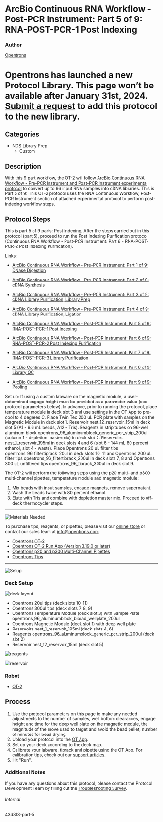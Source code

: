 # ArcBio Continuous RNA Workflow - Post-PCR Instrument: Part 5 of 9: RNA-POST-PCR-1 Post Indexing

### Author
[Opentrons](https://opentrons.com/)


# Opentrons has launched a new Protocol Library. This page won’t be available after January 31st, 2024. [Submit a request](https://docs.google.com/forms/d/e/1FAIpQLSdYYp9QCKow4nn0KlCVsMS3HX0eJ0N9O7-erajKvcpT0lWbSg/viewform) to add this protocol to the new library.

## Categories
* NGS Library Prep
     * Custom

## Description

With this 9 part workflow, the OT-2 will follow [ArcBio Continuous RNA Workflow - Pre-PCR Instrument and Post-PCR Instrument experimental protocol](https://opentrons-protocol-library-website.s3.amazonaws.com/custom-README-images/43d313/ArcBio_RNA_Workflow_020922.xlsx) to convert up to 96 input RNA samples into cDNA libraries. This is Part 5 of 9: This OT-2 protocol uses the RNA Continuous Workflow, Post-PCR Instrument section of attached experimental protocol to perform post-indexing workflow steps.

## Protocol Steps

This is part 5 of 9 parts: Post Indexing. After the steps carried out in this protocol (part 5), proceed to run the Post Indexing Purification protocol (Continuous RNA Workflow - Post-PCR Instrument: Part 6 - RNA-POST-PCR-2 Post Indexing Purification).

Links:
* [ArcBio Continuous RNA Workflow - Pre-PCR Instrument: Part 1 of 9: DNase Digestion](https://protocols.opentrons.com/protocol/43d313)

* [ArcBio Continuous RNA Workflow - Pre-PCR Instrument: Part 2 of 9: cDNA Synthesis](https://protocols.opentrons.com/protocol/43d313-part-2)

* [ArcBio Continuous RNA Workflow - Pre-PCR Instrument: Part 3 of 9: cDNA Library Purification, Library Prep](https://protocols.opentrons.com/protocol/43d313-part-3)

* [ArcBio Continuous RNA Workflow - Pre-PCR Instrument: Part 4 of 9: cDNA Library Purification, Ligation](https://protocols.opentrons.com/protocol/43d313-part-4)

* [ArcBio Continuous RNA Workflow - Post-PCR Instrument: Part 5 of 9: RNA-POST-PCR-1 Post Indexing](https://protocols.opentrons.com/protocol/43d313-part-5)

* [ArcBio Continuous RNA Workflow - Post-PCR Instrument: Part 6 of 9: RNA-POST-PCR-2 Post Indexing Purification](https://protocols.opentrons.com/protocol/43d313-part-6)

* [ArcBio Continuous RNA Workflow - Post-PCR Instrument: Part 7 of 9: RNA-POST-PCR-3 Library Purification](https://protocols.opentrons.com/protocol/43d313-part-7)

* [ArcBio Continuous RNA Workflow - Post-PCR Instrument: Part 8 of 9: Library QC](https://protocols.opentrons.com/protocol/43d313-part-8)

* [ArcBio Continuous RNA Workflow - Post-PCR Instrument: Part 9 of 9: Pooling](https://protocols.opentrons.com/protocol/43d313-part-9)

Set up: If using a custom labware on the magnetic module, a user-determined engage height must be provided as a parameter value (see protocol parameters below). In advance, prior to running the protocol, place temperature module in deck slot 3 and use settings in the OT App to pre-cool to 4 degrees C. Place Twin Tec 200 uL PCR plate with samples on the Magnetic Module in deck slot 1. Reservoir nest_12_reservoir_15ml in deck slot 5 (A1 - 9.6 mL beads, A12 - Tris). Reagents in strip tubes on 96-well aluminum block opentrons_96_aluminumblock_generic_pcr_strip_200ul (column 1 - depletion mastermix) in deck slot 2. Reservoirs nest_1_reservoir_195ml in deck slots 4 and 6 (slot 6 - 144 mL 80 percent ethanol, slot 4 - waste). Place Opentrons 20 uL filter tips opentrons_96_filtertiprack_20ul in deck slots 10, 11 and Opentrons 200 uL filter tips opentrons_96_filtertiprack_200ul in deck slots 7, 8 and Opentrons 300 uL unfiltered tips opentrons_96_tiprack_300ul in deck slot 9.

The OT-2 will perform the following steps using the p20 multi- and p300 multi-channel pipettes, temperature module and magnetic module:
1. Mix beads with input samples, engage magnets, remove supernatant.
2. Wash the beads twice with 80 percent ethanol.
3. Elute with Tris and combine with depletion master mix. Proceed to off-deck thermocycler steps.

---
![Materials Needed](https://s3.amazonaws.com/opentrons-protocol-library-website/custom-README-images/001-General+Headings/materials.png)

To purchase tips, reagents, or pipettes, please visit our [online store](https://shop.opentrons.com/) or contact our sales team at [info@opentrons.com](mailto:info@opentrons.com)

* [Opentrons OT-2](https://shop.opentrons.com/collections/ot-2-robot/products/ot-2)
* [Opentrons OT-2 Run App (Version 3.19.0 or later)](https://opentrons.com/ot-app/)
* [Opentrons p20 and p300 Multi-Channel Pipettes](https://shop.opentrons.com/collections/ot-2-pipettes/products/single-channel-electronic-pipette)
* [Opentrons Tips](https://shop.opentrons.com/collections/opentrons-tips)

---
![Setup](https://s3.amazonaws.com/opentrons-protocol-library-website/custom-README-images/001-General+Headings/Setup.png)

### Deck Setup
![deck layout](https://opentrons-protocol-library-website.s3.amazonaws.com/custom-README-images/43d313/screenshot_layout-5.png)

* Opentrons 20ul tips (deck slots 10, 11)
* Opentrons 300ul tips (deck slots 7, 8, 9)
* Opentrons Temperature Module (deck slot 3) with Sample Plate opentrons_96_aluminumblock_biorad_wellplate_200ul
* Opentrons Magnetic Module (deck slot 1) with deep well plate
* Reservoirs nest_1_reservoir_195ml (deck slots 4, 6)
* Reagents opentrons_96_aluminumblock_generic_pcr_strip_200ul (deck slot 2)
* Reservoir nest_12_reservoir_15ml (deck slot 5)

![reagents](https://opentrons-protocol-library-website.s3.amazonaws.com/custom-README-images/43d313/screenshot_depletionmm.png)

![reservoir](https://opentrons-protocol-library-website.s3.amazonaws.com/custom-README-images/43d313/screenshot_reservoir.png)

### Robot
* [OT-2](https://opentrons.com/ot-2)

## Process
1. Use the protocol parameters on this page to make any needed adjustments to the number of samples, well bottom clearances, engage height and time for the deep well plate on the magnetic module, the magnitude of the move used to target and avoid the bead pellet, number of minutes for bead drying.
2. Upload your protocol into the [OT App](https://opentrons.com/ot-app).
3. Set up your deck according to the deck map.
4. Calibrate your labware, tiprack and pipette using the OT App. For calibration tips, check out our [support articles](https://support.opentrons.com/en/collections/1559720-guide-for-getting-started-with-the-ot-2).
5. Hit "Run".

### Additional Notes
If you have any questions about this protocol, please contact the Protocol Development Team by filling out the [Troubleshooting Survey](https://protocol-troubleshooting.paperform.co/).

###### Internal
43d313-part-5
